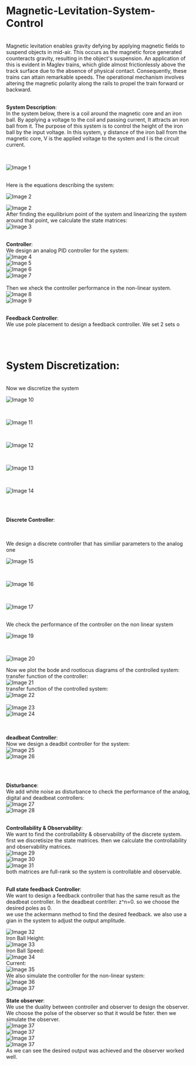 # Magnetic-Levitation-System-Control
<br>
Magnetic levitation enables gravity defying by applying magnetic fields to suspend objects in mid-air. This occurs as the magnetic force generated counteracts gravity, resulting in the object's suspension. An application of this is evident in Maglev trains, which glide almost frictionlessly above the track surface due to the absence of physical contact. Consequently, these trains can attain remarkable speeds. The operational mechanism involves altering the magnetic polarity along the rails to propel the train forward or backward.
<br>
<br>

__System Description__:
<br>
In the system below, there is a coil around the magnetic core and an iron ball. By applying a voltage to the coil and passing current, It attracts an iron ball from it. The purpose of this system is to control the height of the iron ball by the input voltage. In this system, y distance of the iron ball from the magnetic core, V  is the applied voltage to the system and I is the circuit current.

<br>

![Image 1](images/system.jpg)


<br>
Here is the equations describing the system:
<br>

![Image 2](images/equations.jpg)

![Image 2](images/equations.jpg)
<br>
After finding the equilibrium point of the system and linearizing the system around that point, we calculate the state matrices:
<br>
![Image 3](images/state_space.jpg)
<br>
<br>

__Controller__:
<br>
We design an analog PID controller for the system:
<br>
![Image 4](images/analog_controller_function.jpg)
<br>
![Image 5](images/analog_controller_system.jpg)
<br>
![Image 6](images/analog_controller_diagram.jpg)
<br>
![Image 7](images/analog_controller_params.jpg)
<br>
<br>
Then we xheck the controller performance in the non-linear system.
<br>
![Image 8](images/analog_controller_nonlinear.jpg)
<br>
![Image 9](images/analog_controller_nonlinear_diagram.jpg)
<br>
<br>

__Feedback Controller__:
<br>
We use pole placement to design a feedback controller. We set 2 sets o

<br>
<br>

# System Discretization:

<br>
Now we discretize the system
<br>

![Image 10](images/discrete.jpg)

<br>

![Image 11](images/discrete_transfer_func.jpg)


<br>

![Image 12](images/dimages/discrete_rlocus.jpg.jpg)


<br> 

![Image 13](images/discrete_bode.jpg)


<br>

![Image 14](images/discrete_band_width.jpg)

<br>

<br>

__Discrete Controller__:

<br>
<br>
We design a discrete controller that has similiar parameters to the analog one
<br>

![Image 15](images/discrete_controller.jpg)

<br>

![Image 16](images/discrete_controller_diagram.jpg)



<br> 

![Image 17](images/discrete_controller_params.jpg)




<br>
We check the performance of the controller on the non linear system
<br>

![Image 19](images/discrete_controller_nonlinear.jpg)

<br>

![Image 20](images/discrete_controller_nonlinear_diagram.jpg)
<br>

Now we plot the bode and rootlocus diagrams of the controlled system:
<br>
transfer function of the controller:
<br>
![Image 21](images/discerete_controller_transfer_function.jpg)
<br>
transfer function of the controlled system:
<br>
![Image 22](images/discerete_controller_all_system_transfer_function.jpg)
<br>
<br>
![Image 23](images/discerete_controller_rlocus.jpg)
<br>
![Image 24](images/discerete_controller_bode.jpg)
<br>
<br>
<br>

__deadbeat Controller__:
<br>
Now we design a deadbit controller for the system:
<br>
![Image 25](images/deadbeat_controller_func.jpg)
<br> 
![Image 26](images/deadbeat_controller_diagram.jpg)
<br> 

<br>
<br>

__Disturbance__:
<br>
We add white noise as disturbance to check the performance of the analog, digital and deadbeat controllers:
<br>
![Image 27](images/disturbance.jpg)
<br> 
![Image 28](images/disturbance_diagram.jpg)
<br> 
<br>


__Controllability & Observability__:
<br>
We want to find the controllability & observability of the discrete system. first we discretisize the state matrices. then we calculate the controllability and observability matrices.
<br>
![Image 29](images/state_matrices_discerete.jpg)
<br>
![Image 30](images/observe_matrix.jpg)
<br>
![Image 31](images/control_matrix.jpg)
<br>
both matrices are full-rank so the system is controllable and observable.
<br>
<br>


__Full state feedback Controller__:
<br>
We want to design a feedback controller that has the same result as the deadbeat controller. In the deadbeat contrller: z^n=0. so we choose the desired poles as 0.
<br>
we use the ackermann method to find the desired feedback. we also use a gian in the system to adjust the output amplitude.
<br>

![Image 32](images/feedback_controller.jpg)
<br>
Iron Ball Height:
<br>
![Image 33](images/feedback_controller_ball_height.jpg)
<br>
Iron Ball Speed:
<br>
![Image 34](images/feedback_controller_ball_speed.jpg)
<br>
Current:
<br>
![Image 35](images/feedback_controller_current.jpg)
<br>
We also simulate the controller for the non-linear system:
<br>
![Image 36](images/feedback_controller_nonlinear.jpg)
<br>
![Image 37](images/feedback_controller_nonlinear_diagram.jpg)
<br>
<br>
__State observer__:
<br>
We use the duality between controller and observer to design the observer. We choose the polse of the observer so that it would be fster. then we simulate the observer.
<br>
![Image 37](images/feedback_controller_nonlinear_diagram.jpg)
<br>
![Image 37](images/feedback_controller_nonlinear_diagram.jpg)
<br>
![Image 37](images/feedback_controller_nonlinear_diagram.jpg)
<br>
![Image 37](images/feedback_controller_nonlinear_diagram.jpg)
<br>
As we can see the desired output was achieved and the observer worked well.




